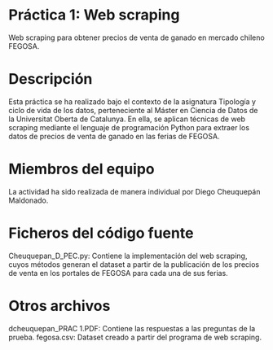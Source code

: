 # Práctica 1: Web scraping
Web scraping para obtener precios de venta de ganado en mercado chileno FEGOSA.

# Descripción
Esta práctica se ha realizado bajo el contexto de la asignatura Tipología y ciclo de vida de los datos, perteneciente al Máster en Ciencia de Datos de la Universitat Oberta de Catalunya.
En ella, se aplican técnicas de web scraping mediante el lenguaje de programación Python para extraer los datos de precios de venta de ganado en las ferias de FEGOSA.

# Miembros del equipo
La actividad ha sido realizada de manera individual por Diego Cheuquepán Maldonado.

# Ficheros del código fuente
Cheuquepan_D_PEC.py: Contiene la implementación del web scraping, cuyos métodos generan el dataset a partir de la publicación de los precios de venta en los portales de FEGOSA para cada una de sus ferias.

# Otros archivos
dcheuquepan_PRAC 1.PDF: Contiene las respuestas a las preguntas de la prueba.
fegosa.csv: Dataset creado a partir del programa de web scraping.
